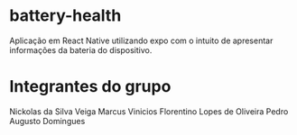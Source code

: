 # battery-health
Aplicação em React Native utilizando expo com o intuito de apresentar informações da bateria do dispositivo.

# Integrantes do grupo
Nickolas da Silva Veiga
Marcus Vinicios Florentino Lopes de Oliveira
Pedro Augusto Domingues 